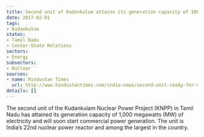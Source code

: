 ```yaml
---
title: Second unit of Kudankulum attains its generation capacity of 1000 MW
date: 2017-02-01
tags:
- Kudankulum
states:
- Tamil Nadu
- Center-State Relations
sectors:
- Energy
subsectors:
- Nuclear
sources:
- name: Hindustan Times
  url: http://www.hindustantimes.com/india-news/second-unit-ready-for-nuclear-power-generation-at-kudankulam/story-J7Uyf9ynuVT4Cq67hreBoM.html
details: []
---
```


The second unit of the Kudankulam Nuclear Power Project (KNPP) in Tamil Nadu has attained its generation capacity of 1,000 megawatts (MW) of electricity and will soon start commercial power generation. The unit is India’s 22nd nuclear power reactor and among the largest in the country.

